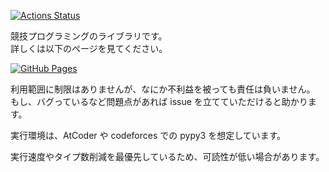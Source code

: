 [![Actions Status](https://github.com/yu-0811/competitive-programming-library/workflows/verify/badge.svg)](https://github.com/yu-0811/competitive-programming-library/actions) 

競技プログラミングのライブラリです。   
詳しくは以下のページを見てください。  

[![GitHub Pages](https://img.shields.io/static/v1?label=GitHub+Pages&message=+&color=brightgreen&logo=github)](https://yu-0811.github.io/competitive-programming-library/) 

利用範囲に制限はありませんが、なにか不利益を被っても責任は負いません。  
もし、バグっているなど問題点があれば issue を立てていただけると助かります。

実行環境は、AtCoder や codeforces での pypy3 を想定しています。  

実行速度やタイプ数削減を最優先しているため、可読性が低い場合があります。